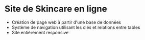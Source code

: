 # Site de Skincare en ligne

- Création de page web à partir d'une base de données
- Système de navigation utilisant les clés et relations entre tables
- Site entièrement responsive
